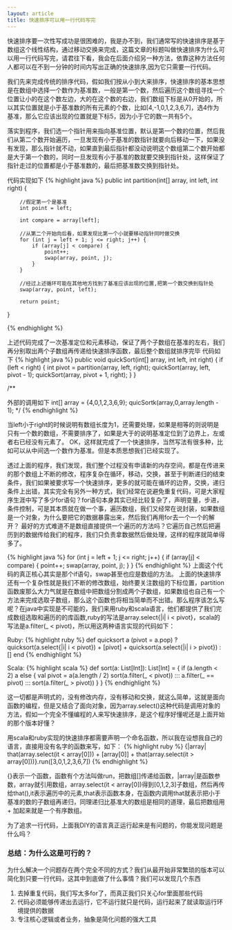 ```yaml
---
layout: article
title: 快速排序可以用一行代码写完
---
```


快速排序要一次性写成功是很困难的，我是办不到，我们通常写的快速排序是基于数组这个线性结构，通过移动交换来完成，这篇文章的标题叫做快速排序为什么可以用一行代码写完，请君往下看，我会在后面介绍另一种方法，依靠这种方法任何人都可以在不到一分钟的时间内写出正确的快速排序,因为它只需要一行代码。



我们先来完成传统的排序代码，假如我们按从小到大来排序，快速排序的基本思想是在数组中选择一个数作为基准数，一般是第一个数，然后遍历这个数组寻找一个位置让小的在这个数左边，大的在这个数的右边，我们数组下标是从0开始的，所以其实位置就是小于基准数的所有元素的个数，比如[4,-1,0,1,2,3,6,7]，选4作为基准，那么它应该出现的位置就是下标5，因为小于它的数一共有5个。

落实到程序，我们选一个指针用来指向基准位置，默认是第一个数的位置，然后我们从第二个数开始遍历，一旦发现有小于基准的数指针就要向后移动一下，如果没有发现，那么指针就不动，如果直到最后指针都没动说明这个数组第二个数开始都是大于第一个数的，同时一旦发现有小于基准的数就要交换到指针处，这样保证了指针走过的位置都是小于基准数的，最后把基准数交换到指针处。

代码实现如下
{% highlight java %}
public int partition(int[] array, int left, int right) {

        //假定第一个是基准
        int point = left;

        int compare = array[left];

        //从第二个开始向后看，如果发现比第一个小就要移动指针同时做交换
        for (int j = left + 1; j <= right; j++) {
            if (array[j] < compare) {
                point++;
                swap(array, point, j);
            }
        }

        //经过上述循环可能在其他地方找到了基准应该出现的位置,把第一个数交换到指针处
        swap(array, point, left);

        return point;
 }

{% endhighlight %}

上述代码完成了一次基准定位和元素移动，保证了两个子数组在基准的左右，我们再分别取出两个子数组再传递给快速排序函数，最后整个数组就排序完毕
代码如下
{% highlight java %}
public void quickSort(int[] array, int left, int right) {
        if (left < right) {
            int pivot = partition(array, left, right);
            quickSort(array, left, pivot - 1);
            quickSort(array, pivot + 1, right);
        }
}

/**

外部的调用如下
int[] array = {4,0,1,2,3,6,9};
quicSortk(array,0,array.length - 1);
*/
{% endhighlight %}


当left小于right的时候说明有数组长度为1，还需要处理，如果是相等的则说明是只有一个数的数组，不需要排序了，如果是大于的说明基准定位到了边界上，左或者右已经没有元素了。
OK，这样就完成了一个快速排序，当然写法有很多种，比如可以从中间选一个数作为基准。但是本质思想我们已经实现了。


透过上面的程序，我们发现，我们整个过程没有申请新的内存空间，都是在传进来的那个数组上不断的修改，程序复杂在循环，移动，交换，甚至于判断递归的结束条件，我们如果被要求写一个快速排序，更多的就可能在循环的边界，交换，递归条件上出错，其实完全有另外一种方式，我们经常在说避免重复代码，可是大家程序生涯中写了多少for语句？for语句本身其实已经比较复杂了，声明变量，步进，条件控制，可是其本质就在做一个事，遍历数组，我们又经常在说封装，如果数组是一个对象，为什么要把它的数据暴露出来，然后我们再用for去一个一个的解开？ 最好的方式难道不是数组直接提供一个遍历的方法吗？它遍历自己然后把遍历到的数据传给我们的程序，我们只负责拿数据然后做处理，这样的程序就简单得多了。

{% highlight java %}
for (int j = left + 1; j <= right; j++) {
            if (array[j] < compare) {
                point++;
                swap(array, point, j);
            }
}
{% endhighlight %}
上面这个代码的真正核心其实是那个if语句，swap甚至也应是数组的方法。
上面的快速排序还有一个复杂性就是我们不断的修改数组，始终要关注数组的下标位置，partition函数废那么大力气就是在数组中把数组分割成两个子数组，如果数组也自己有一个方法来完成选取子数组，那么这个函数也将相当简单而不出错。那么程序该怎么写呢？在java中实现是不可能的，我们来用ruby和scala语言，他们都提供了我们完成数组选取和遍历的的库函数,ruby的写法是array.select{|i| i < pivot}，scala的写法是a.filter(_ < pivot)，所以用这两种语言实现的代码如下：

Ruby:
{% highlight ruby %}
def quicksort a
  (pivot = a.pop) ? quicksort(a.select{|i| i < pivot}) + [pivot] + quicksort(a.select{|i| i > pivot}) : []
end
{% endhighlight %}

Scala:
{% highlight scala %}
def sort(a: List[Int]): List[Int] = {
    if (a.length < 2)
      a
    else {
      val pivot = a(a.length / 2)
      sort(a.filter(_ < pivot)) ::: a.filter(_ == pivot) ::: sort(a.filter(_ > pivot))
    }
}
{% endhighlight %}

这一切都是声明式的，没有修改内存，没有移动和交换，就这么简单，这就是面向函数的编程，但是又结合了面向对象，因为array.select()这种代码是调用对象的方法，假如一个完全不懂编程的人来写快速排序，是这个程序好懂呢还是上面开始的那个版本好懂？

用scala和ruby实现的快速排序都需要声明一个命名函数，所以我在设想我自己的语言，直接用没有名字的函数来写，如下：
{% highlight ruby %}
{|array| that(array.select(it < array[0])) + [array[0]] + that(array.select(it > array[0]))}.run([3,0,1,2,3,6,7])
{% endhighlight %}

{}表示一个函数，函数有个方法叫做run，把数组[]传递给函数，|array|是函数参数，array就引用数组，array.select(it < array[0])得到[0,1,2,3]子数组，然后再传给that(),it表示遍历中的元素,that表示函数本身，在函数内调用that就表示把小于基准的数的子数组再递归，同理递归比基准大的数组是相同的道理，最后把数组用 + 加起来就是一个有序数组。

为了追求一行代码，上面我DIY的语言真正运行起来是有问题的，你能发现问题是什么吗？


### 总结：为什么这是可行的？

为什么解决一个问题存在两个完全不同的方式？我们从最开始非常繁琐的版本可以简化到只要一行代码，这其中到底做了什么事情？我们可以发现几个东西

1. 去掉重复代码，我们写太多for了，而真正我们只关心for里面那些代码
2. 代码必须能够传递出去运行，它不运行就只是代码，运行起来了就读取运行环境提供的数据
3. 专注核心逻辑或者业务，抽象是简化问题的强大工具




